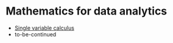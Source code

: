 # Mathematics for data analytics
* [Single variable calculus](https://nbviewer.org/github/juhanurmonen/mathematics_for_science/blob/main/one_variable_calculus.ipynb)
* to-be-continued
